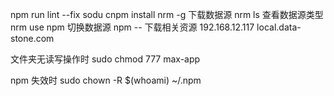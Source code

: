 npm run lint --fix
sodu cnpm install nrm -g 下载数据源
nrm ls 查看数据源类型
nrm use npm 切换数据源
npm -- 下载相关资源
192.168.12.117 local.data-stone.com

文件夹无读写操作时 sudo chmod 777 max-app

npm 失效时 sudo chown -R $(whoami) ~/.npm
